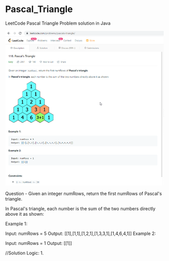 # Pascal_Triangle
LeetCode Pascal Triangle Problem solution in Java


![Question](question.png?raw=true "Question")

Question - 
Given an integer numRows, return the first numRows of Pascal's triangle.

In Pascal's triangle, each number is the sum of the two numbers directly above it as shown:


 
Example 1:

Input: numRows = 5
Output: [[1],[1,1],[1,2,1],[1,3,3,1],[1,4,6,4,1]]
Example 2:

Input: numRows = 1
Output: [[1]]


//Solution Logic:
1. 